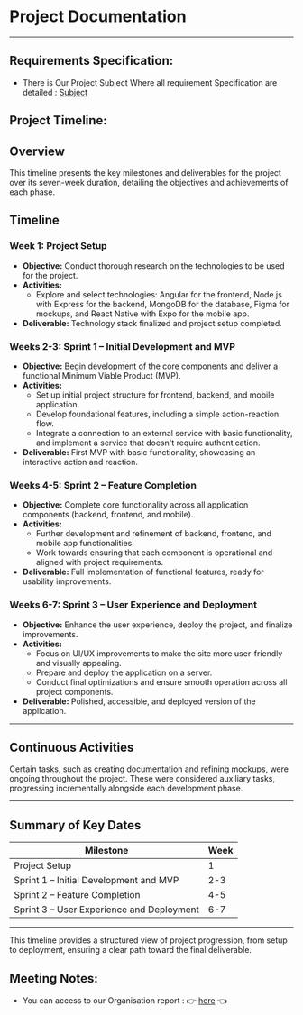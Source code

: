 # Project Documentation

---

## Requirements Specification: 
- There is Our Project Subject Where all requirement Specification are detailed : [Subject](https://intra.epitech.eu/module/2024/B-DEV-500/TLS-5-1/acti-648492/project/file/B-DEV-500_AREA.pdf)

## Project Timeline:

## Overview
This timeline presents the key milestones and deliverables for the project over its seven-week duration, detailing the objectives and achievements of each phase.

## Timeline

### Week 1: Project Setup
- **Objective:** Conduct thorough research on the technologies to be used for the project.
- **Activities:**
    - Explore and select technologies: Angular for the frontend, Node.js with Express for the backend, MongoDB for the database, Figma for mockups, and React Native with Expo for the mobile app.
- **Deliverable:** Technology stack finalized and project setup completed.

### Weeks 2-3: Sprint 1 – Initial Development and MVP
- **Objective:** Begin development of the core components and deliver a functional Minimum Viable Product (MVP).
- **Activities:**
    - Set up initial project structure for frontend, backend, and mobile application.
    - Develop foundational features, including a simple action-reaction flow.
    - Integrate a connection to an external service with basic functionality, and implement a service that doesn't require authentication.
- **Deliverable:** First MVP with basic functionality, showcasing an interactive action and reaction.

### Weeks 4-5: Sprint 2 – Feature Completion
- **Objective:** Complete core functionality across all application components (backend, frontend, and mobile).
- **Activities:**
    - Further development and refinement of backend, frontend, and mobile app functionalities.
    - Work towards ensuring that each component is operational and aligned with project requirements.
- **Deliverable:** Full implementation of functional features, ready for usability improvements.

### Weeks 6-7: Sprint 3 – User Experience and Deployment
- **Objective:** Enhance the user experience, deploy the project, and finalize improvements.
- **Activities:**
    - Focus on UI/UX improvements to make the site more user-friendly and visually appealing.
    - Prepare and deploy the application on a server.
    - Conduct final optimizations and ensure smooth operation across all project components.
- **Deliverable:** Polished, accessible, and deployed version of the application.

---

## Continuous Activities
Certain tasks, such as creating documentation and refining mockups, were ongoing throughout the project. These were considered auxiliary tasks, progressing incrementally alongside each development phase.

---

## Summary of Key Dates

| Milestone                     | Week |
|-------------------------------|------|
| Project Setup                 | 1    |
| Sprint 1 – Initial Development and MVP | 2-3  |
| Sprint 2 – Feature Completion | 4-5  |
| Sprint 3 – User Experience and Deployment | 6-7  |

---

This timeline provides a structured view of project progression, from setup to deployment, ensuring a clear path toward the final deliverable.

## Meeting Notes:

- You can access to our Organisation report :  👉 [here](https://docs.google.com/document/d/1d3uiyoxxcDENnupccUd6Gpxl384DaHy0bWsyTy-uyyc/edit?usp=sharing) 👈